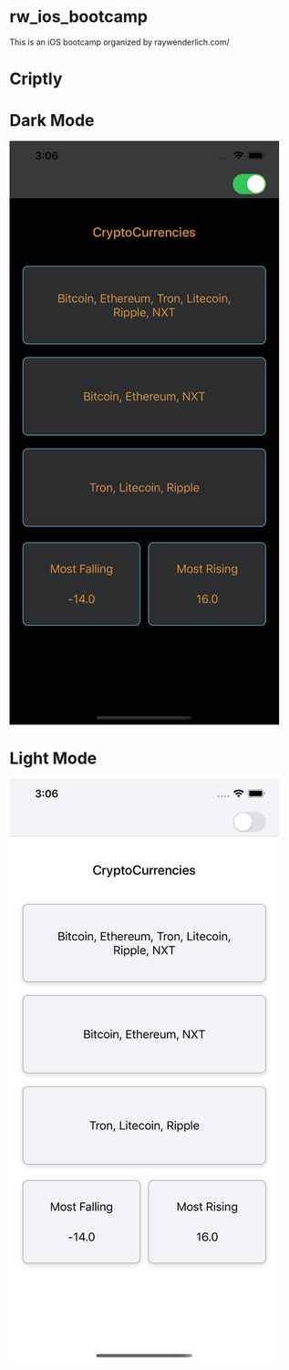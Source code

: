 
# rw_ios_bootcamp
This is an iOS bootcamp organized by raywenderlich.com/

# Criptly

# Dark Mode
![Dark Mode](Screenshots/dark.png)

# Light Mode
![Light Mode](Screenshots/light.png)
